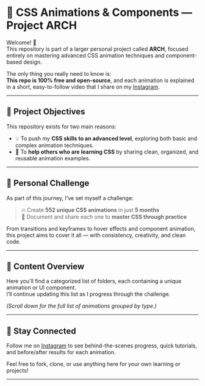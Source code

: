 # 🎨 CSS Animations & Components — Project ARCH

Welcome! 👋  
This repository is part of a larger personal project called **ARCH**, focused entirely on mastering advanced CSS animation techniques and component-based design.

The only thing you really need to know is:  
**This repo is 100% free and open-source**, and each animation is explained in a short, easy-to-follow video that I share on my [Instagram](#).

---

## 🎯 Project Objectives

This repository exists for two main reasons:

- 💡 To push my **CSS skills to an advanced level**, exploring both basic and complex animation techniques.
- 🤝 To **help others who are learning CSS** by sharing clean, organized, and reusable animation examples.

---

## 🏁 Personal Challenge

As part of this journey, I’ve set myself a challenge:

> 🔥 Create **552 unique CSS animations** in just **5 months**  
> 🧠 Document and share each one to **master CSS through practice**

From transitions and keyframes to hover effects and component animation, this project aims to cover it all — with consistency, creativity, and clean code.

---

## 📂 Content Overview

Here you'll find a categorized list of folders, each containing a unique animation or UI component.  
I’ll continue updating this list as I progress through the challenge.

*(Scroll down for the full list of animations grouped by type.)*

---

## 🙌 Stay Connected

Follow me on [Instagram](www.instagram.com/deeperdev/) to see behind-the-scenes progress, quick tutorials, and before/after results for each animation.

Feel free to fork, clone, or use anything here for your own learning or projects!

---
